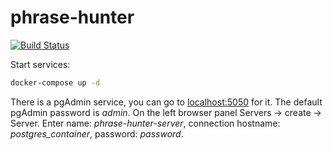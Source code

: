 # phrase-hunter

[![Build Status](https://travis-ci.com/GeorgeII/phrase-hunter.svg?branch=master)](https://travis-ci.com/GeorgeII/phrase-hunter)


Start services:
```bash
docker-compose up -d
```

There is a pgAdmin service, you can go to [localhost:5050](http://localhost:5050) for it. The default pgAdmin password is _admin_.
On the left browser panel Servers -> create -> Server. Enter name: _phrase-hunter-server_, connection hostname: _postgres_container_, password: _password_.